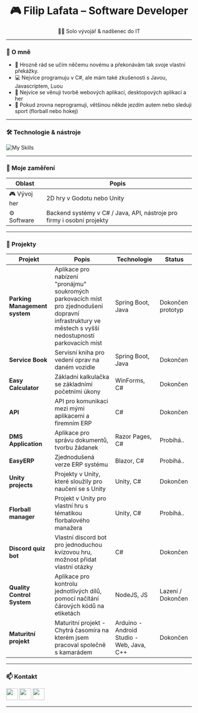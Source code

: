 <h1 align="center">🎮 Filip Lafata – Software Developer</h1>

<p align="center">
  👨‍💻 Solo vývojář & nadšenec do IT
</p>

---

### 🚀 O mně

- 🧠 Hrozně rád se učím něčemu novému a překonávám tak svoje vlastní překážky.
- 💻 Nejvíce programuju v C#, ale mám také zkušenosti s Javou, Javascriptem, Luou
- 🔧 Nejvíce se věnuji tvorbě webových aplikací, desktopových aplikací a her
- 🚗 Pokud zrovna neprogramuji, většinou někde jezdím autem nebo sleduji sport (florball nebo hokej)
---

### 🛠️ Technologie & nástroje

![My Skills](https://skillicons.dev/icons?i=cs,dotnet,unity,godot,blender,git,github,linux,figma,vscode,visualstudio,java,js,eclipse,mysql,html,css,notion)

---

### 🧪 Moje zaměření

| Oblast            | Popis                                                                 |
|-------------------|------------------------------------------------------------------------|
| 🎮 Vývoj her       | 2D hry v Godotu nebo Unity        |
| ⚙️ Software        | Backend systémy v C# / Java, API, nástroje pro firmy i osobní projekty        |

---

### 🧩 Projekty

| Projekt             | Popis                                                                 | Technologie     | Status     |
|---------------------|------------------------------------------------------------------------|-----------------| -----------------|
| **Parking Management system**        | Aplikace pro nabízení "pronájmu" soukromých parkovacích míst pro zjednodušení dopravní infrastruktury ve městech s vyšší nedostupností parkovacích míst  | Spring Boot, Java  | Dokončen prototyp |
| **Service Book**        | Servisní kniha pro vedení oprav na daném vozidle  | Spring Boot, Java        | Dokončen |
| **Easy Calculator**        | Základní kalkulačka se základními početními úkony  | WinForms, C#       | Dokončen |
| **API**        | API pro komunikaci mezi mými aplikacemi a firemním ERP   | C#        | Dokončen |
| **DMS Application**        | Aplikace pro správu dokumentů, tvorbu žádanek   | Razor Pages, C#       | Probíhá.. |
| **EasyERP**        | Zjednodušená verze ERP systému   | Blazor, C#       | Probíhá.. |
| **Unity projects**        | Projekty v Unity, které sloužily pro naučení se s Unity   | Unity, C#        | Dokončen |
| **Florball manager**        | Projekt v Unity pro vlastní hru s tématikou florbalového manažera   | Unity, C#        | Probíhá.. |
| **Discord quiz bot**        | Vlastní discord bot pro jednoduchou kvízovou hru, možnost přidat vlastní otázky  | C#         | Dokončen |
| **Quality Control System**        | Aplikace pro kontrolu jednotlivých dílů, pomocí načítání čárových kódů na etiketách   | NodeJS, JS        | Lazení / Dokončen |
| **Maturitní projekt**        | Maturitní projekt - Chytrá časomíra na kterém jsem pracoval společně s kamarádem   | Arduino - Android Studio - Web, Java, C++         | Dokončen |



---
  ### 📫 Kontakt
<p align="left">
 <p align="left">
  <a href="https://www.linkedin.com/in/filip-lafata/" title="ℹ️ LinkedIn ℹ️"><img src="https://skillicons.dev/icons?i=linkedin" height="32"/></a>
  <a href="https://discord.gg/8FkMAVZ3Ex" title="👑 Můj discord 👑"><img src="https://skillicons.dev/icons?i=discord" height="32"/></a>
  <a href="https://www.instagram.com/filiplafata" title="🖤 Instagram 🖤"><img src="https://skillicons.dev/icons?i=instagram" height="32"/></a>
</p>
  
---
